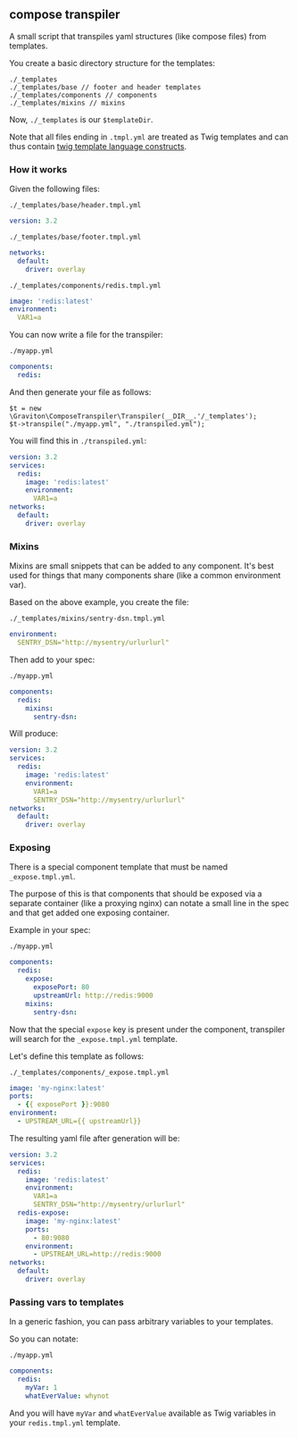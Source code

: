 ## compose transpiler

A small script that transpiles yaml structures (like compose files) from templates.

You create a basic directory structure for the templates:

```
./_templates
./_templates/base // footer and header templates
./_templates/components // components
./_templates/mixins // mixins
```

Now, `./_templates` is our `$templateDir`.

Note that all files ending in `.tmpl.yml` are treated as Twig templates and can thus
contain [twig template language constructs](https://twig.symfony.com/doc/2.x/).

### How it works

Given the following files:

`./_templates/base/header.tmpl.yml`
```yaml
version: 3.2
```

`./_templates/base/footer.tmpl.yml`
```yaml
networks:
  default:
    driver: overlay
```

`./_templates/components/redis.tmpl.yml`
```yaml
image: 'redis:latest'
environment:
  VAR1=a
```

You can now write a file for the transpiler:

`./myapp.yml`
```yaml
components:
  redis:
```

And then generate your file as follows:

```
$t = new \Graviton\ComposeTranspiler\Transpiler(__DIR__.'/_templates');
$t->transpile("./myapp.yml", "./transpiled.yml");
```

You will find this in `./transpiled.yml`:

```yaml
version: 3.2
services:
  redis:
    image: 'redis:latest'
    environment:
      VAR1=a
networks:
  default:
    driver: overlay    
```

### Mixins

Mixins are small snippets that can be added to any component. It's best used for things
that many components share (like a common environment var).

Based on the above example, you create the file:

`./_templates/mixins/sentry-dsn.tmpl.yml`
```yaml
environment:
  SENTRY_DSN="http://mysentry/urlurlurl"
```

Then add to your spec:

`./myapp.yml`
```yaml
components:
  redis:
    mixins:
      sentry-dsn:
```

Will produce:

```yaml
version: 3.2
services:
  redis:
    image: 'redis:latest'
    environment:
      VAR1=a
      SENTRY_DSN="http://mysentry/urlurlurl"
networks:
  default:
    driver: overlay    
```

### Exposing

There is a special component template that must be named `_expose.tmpl.yml`.

The purpose of this is that components that should be exposed via a separate container
(like a proxying nginx) can notate a small line in the spec and that get added one exposing
container.

Example in your spec:

`./myapp.yml`
```yaml
components:
  redis:
    expose:
      exposePort: 80
      upstreamUrl: http://redis:9000
    mixins:
      sentry-dsn:
```

Now that the special `expose` key is present under the component, transpiler will search for the
`_expose.tmpl.yml` template.

Let's define this template as follows:

`./_templates/components/_expose.tmpl.yml`
```yaml
image: 'my-nginx:latest'
ports:
  - {{ exposePort }}:9080
environment:
  - UPSTREAM_URL={{ upstreamUrl}}
```

The resulting yaml file after generation will be:

```yaml
version: 3.2
services:
  redis:
    image: 'redis:latest'
    environment:
      VAR1=a
      SENTRY_DSN="http://mysentry/urlurlurl"
  redis-expose:
    image: 'my-nginx:latest'
    ports:
      - 80:9080
    environment:
      - UPSTREAM_URL=http://redis:9000 
networks:
  default:
    driver: overlay
```

### Passing vars to templates

In a generic fashion, you can pass arbitrary variables to your templates.

So you can notate: 

`./myapp.yml`
```yaml
components:
  redis:
    myVar: 1
    whatEverValue: whynot
```

And you will have `myVar` and `whatEverValue` available as Twig variables in
your `redis.tmpl.yml` template.
